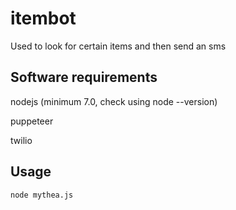 # itembot
Used to look for certain items and then send an sms

## Software requirements

nodejs (minimum 7.0, check using node --version)

puppeteer

twilio

## Usage

```node mythea.js```
